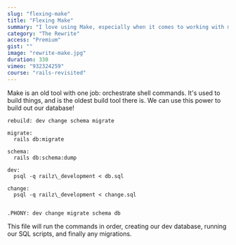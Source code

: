 ```yaml
---
slug: "flexing-make"
title: "Flexing Make"
summary: "I love using Make, especially when it comes to working with my database."
category: "The Rewrite"
access: "Premium"
gist: ""
image: "rewrite-make.jpg"
duration: 330
vimeo: "932324259"
course: "rails-revisited"
---
```


Make is an old tool with one job: orchestrate shell commands. It's used to build things, and is the oldest build tool there is. We can use this power to build out our database!

```make
rebuild: dev change schema migrate

migrate:
  rails db:migrate

schema:
  rails db:schema:dump

dev:
  psql -q railz\_development < db.sql

change:
  psql -q railz\_development < change.sql


.PHONY: dev change migrate schema db
```

This file will run the commands in order, creating our dev database, running our SQL scripts, and finally any migrations.
